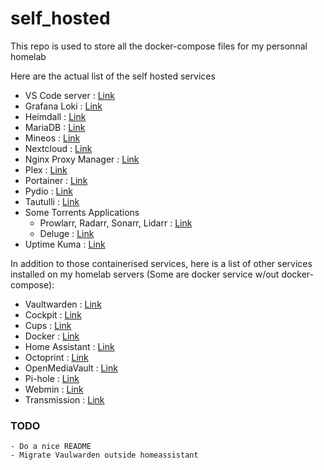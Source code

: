 # self_hosted

This repo is used to store all the docker-compose files for my personnal homelab

Here are the actual list of the self hosted services

- VS Code server : [Link](https://github.com/coder/code-server)
- Grafana Loki : [Link](https://grafana.com/oss/loki/)
- Heimdall : [Link](https://heimdall.site/)
- MariaDB : [Link](https://hub.docker.com/_/mariadb)
- Mineos : [Link](https://wiki.codeemo.com/install/docker.html)
- Nextcloud : [Link](https://nextcloud.com/)
- Nginx Proxy Manager : [Link](https://nginxproxymanager.com/)
- Plex : [Link](https://www.plex.tv/)
- Portainer : [Link](https://www.portainer.io/)
- Pydio : [Link](https://pydio.com/fr)
- Tautulli : [Link](https://tautulli.com/)
- Some Torrents Applications
    - Prowlarr, Radarr, Sonarr, Lidarr : [Link](https://wiki.servarr.com/)
    - Deluge : [Link](https://deluge-torrent.org/)
- Uptime Kuma : [Link](https://github.com/louislam/uptime-kuma)


In addition to those containerised services, here is a list of other services installed on my homelab servers (Some are docker service w/out docker-compose):

- Vaultwarden : [Link](https://wiki-tech.io/SelfHosted/Bitwarden) 
- Cockpit : [Link](https://cockpit-project.org/)
- Cups : [Link](http://www.cups.org/)
- Docker : [Link](https://docs.docker.com/)
- Home Assistant : [Link](https://www.home-assistant.io/)
- Octoprint : [Link](https://octoprint.org/)
- OpenMediaVault : [Link](https://www.openmediavault.org/)
- Pi-hole : [Link](https://pi-hole.net/)
- Webmin : [Link](https://webmin.com/)
- Transmission : [Link](https://transmissionbt.com/)

### TODO
    - Do a nice README
    - Migrate Vaulwarden outside homeassistant